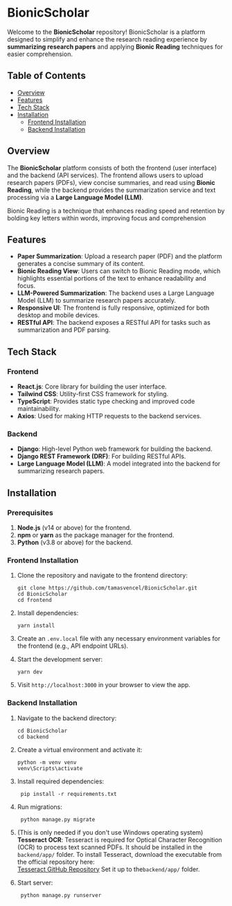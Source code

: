 
# BionicScholar

Welcome to the **BionicScholar** repository! BionicScholar is a platform designed to simplify and enhance the research reading experience by **summarizing research papers** and applying **Bionic Reading** techniques for easier comprehension.

## Table of Contents

- [Overview](#overview)
- [Features](#features)
- [Tech Stack](#tech-stack)
- [Installation](#installation)
  - [Frontend Installation](#frontend-installation)
  - [Backend Installation](#backend-installation)

## Overview

The **BionicScholar** platform consists of both the frontend (user interface) and the backend (API services). The frontend allows users to upload research papers (PDFs), view concise summaries, and read using **Bionic Reading**, while the backend provides the summarization service and text processing via a **Large Language Model (LLM)**.

Bionic Reading is a technique that enhances reading speed and retention by bolding key letters within words, improving focus and comprehension

## Features

- **Paper Summarization**: Upload a research paper (PDF) and the platform generates a concise summary of its content.
- **Bionic Reading View**: Users can switch to Bionic Reading mode, which highlights essential portions of the text to enhance readability and focus.
- **LLM-Powered Summarization**: The backend uses a Large Language Model (LLM) to summarize research papers accurately.
- **Responsive UI**: The frontend is fully responsive, optimized for both desktop and mobile devices.
- **RESTful API**: The backend exposes a RESTful API for tasks such as summarization and PDF parsing.

## Tech Stack

### Frontend

- **React.js**: Core library for building the user interface.
- **Tailwind CSS**: Utility-first CSS framework for styling.
- **TypeScript**: Provides static type checking and improved code maintainability.
- **Axios**: Used for making HTTP requests to the backend services.

### Backend

- **Django**: High-level Python web framework for building the backend.
- **Django REST Framework (DRF)**: For building RESTful APIs.
- **Large Language Model (LLM)**: A model integrated into the backend for summarizing research papers.

## Installation

### Prerequisites

1.  **Node.js** (v14 or above) for the frontend.
2.  **npm** or **yarn** as the package manager for the frontend.
3.  **Python** (v3.8 or above) for the backend.

### Frontend Installation

1.  Clone the repository and navigate to the frontend directory:

	    git clone https://github.com/tamasvencel/BionicScholar.git
	    cd BionicScholar
	    cd frontend

2.  Install dependencies:

	    yarn install

4.  Create an `.env.local` file with any necessary environment variables for the frontend (e.g., API endpoint URLs).
5.  Start the development server:

        yarn dev

6.  Visit `http://localhost:3000` in your browser to view the app.

### Backend Installation

1.  Navigate to the backend directory:

        cd BionicScholar
        cd backend

2.  Create a virtual environment and activate it:

	    python -m venv venv
	    venv\Scripts\activate

3. Install required dependencies:

	    pip install -r requirements.txt

4. Run migrations:

	    python manage.py migrate

5. (This is only needed if you don't use Windows operating system)
	**Tesseract OCR**:
		Tesseract is required for Optical Character Recognition (OCR) to process text scanned PDFs. It should be installed in the `backend/app/` folder.
		To install Tesseract, download the executable from the official repository here:  
[Tesseract GitHub Repository](https://github.com/tesseract-ocr/tesseract) 
 Set it up to the`backend/app/` folder.

6. Start server:

	    python manage.py runserver
